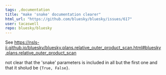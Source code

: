 ```yaml
---
tags: ,documentation
title: "make 'snake' documentation clearer"
html_url: "https://github.com/bluesky/bluesky/issues/617"
user: tacaswell
repo: bluesky/bluesky
---
```


See https://nsls-ii.github.io/bluesky/bluesky.plans.relative_outer_product_scan.html#bluesky.plans.relative_outer_product_scan

not clear that the 'snake' parameters is included in all but the first one and that it sholud be `{True, False}`.
